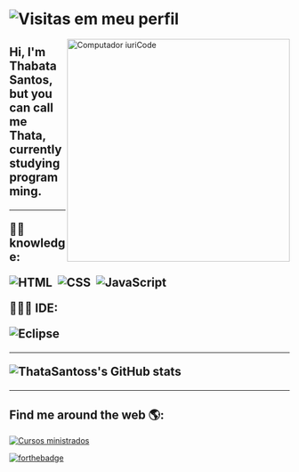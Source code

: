 # ![Visitas em meu perfil](https://komarev.com/ghpvc/?username=elianeoliota&color=ff00ff&label=Welcome+to+my+profile+you+are+visitor+nº:)
<img src="https://raw.githubusercontent.com/MicaelliMedeiros/micaellimedeiros/master/image/computer-illustration.png" min-width="400px" max-width="400px" width="400px" align="right" alt="Computador iuriCode">

<h2 align="left"> 
  Hi, I'm Thabata Santos, but you can call me Thata, currently studying programming.
</p>

---

<p align="left">
  ✍🏾 knowledge:
  
![HTML](https://img.shields.io/badge/-HTML-black?style=flat&logo=HTML5)&nbsp;
![CSS](https://img.shields.io/badge/-CSS-black?style=flat&logo=CSS3&logoColor=1572B6)&nbsp;
![JavaScript](https://img.shields.io/badge/-JavaScript-black?style=flat&logo=javascript)&nbsp;
</p>

<p align="left">
  👩🏾‍💻 IDE: 
  
![Eclipse](https://img.shields.io/badge/-Eclipse-black?style=flat&logo=eclipse-ide&logoColor=orange)
</p>

---

![ThataSantoss's GitHub stats](https://github-readme-stats.vercel.app/api?username=ThataSantos&show_icons=true&theme=dark)


---

## Find me around the web 🌎: 

 [![Cursos ministrados](https://img.shields.io/badge/-Linkedin-blue?style=flat&logo=linkedin&logoColor=white)](https://www.linkedin.com/in/thabatasantos/)&nbsp;


 [![forthebadge](https://forthebadge.com/images/badges/built-with-love.svg)](https://github.com/ThataSantos)